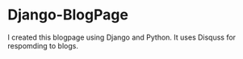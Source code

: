 # Django-BlogPage

I created this blogpage using Django and Python.  It uses Disquss for respomding to blogs.
